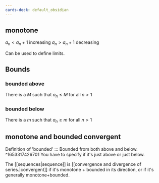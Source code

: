 ```yaml
---
cards-deck: default_obsidian
---
```


## monotone
$a_{n}<a_{n}+1$ increasing
$a_{n}>a_{n}+1$ decreasing

Can be used to define limits.

## Bounds

### bounded above
There is a $M$ such that $a_{n}\le M$ for all $n>1$

### bounded below
There is a $m$ such that $a_{n}\ge m$ for all $n>1$

## monotone and bounded convergent
Definition of 'bounded' ::: Bounded from both above and below.  ^1653317426701
You have to specify if it's just above or just below.

The [[sequences|sequence]] is [[convergence and divergence of series.|convergent]] if it's monotone + bounded in its direction, or if it's generally monotone+bounded.
